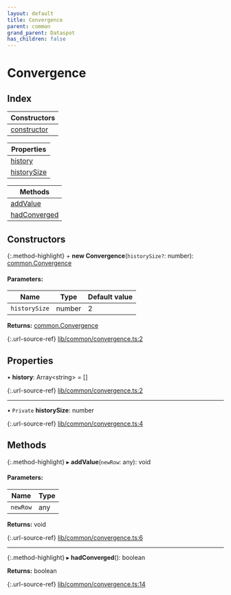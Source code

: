 ```yaml
---
layout: default
title: Convergence
parent: common
grand_parent: Dataspot
has_children: false
---
```


# Convergence

## Index

| Constructors |
|-----------|
| [constructor](#constructor) |

| Properties |
|-----------|
| [history](#history) |
| [historySize](#historysize) |

| Methods |
|-----------|
| [addValue](#addvalue) |
| [hadConverged](#hadconverged) |

## Constructors

{:.method-highlight}
\+ **new Convergence**(`historySize?`: number): [common.Convergence](../common_convergence)

#### Parameters:

Name | Type | Default value |
------ | ------ | ------ |
`historySize` | number | 2 |

**Returns:** [common.Convergence](../common_convergence)

{:.url-source-ref}
[lib/common/convergence.ts:2](https://github.com/ascentcore/dataspot/blob/c80cb27/lib/common/convergence.ts#L2)

## Properties

•  **history**: Array\<string> = []

{:.url-source-ref}
[lib/common/convergence.ts:2](https://github.com/ascentcore/dataspot/blob/c80cb27/lib/common/convergence.ts#L2)

___

• `Private` **historySize**: number

{:.url-source-ref}
[lib/common/convergence.ts:4](https://github.com/ascentcore/dataspot/blob/c80cb27/lib/common/convergence.ts#L4)

## Methods

{:.method-highlight}
▸ **addValue**(`newRow`: any): void

#### Parameters:

Name | Type |
------ | ------ |
`newRow` | any |

**Returns:** void

{:.url-source-ref}
[lib/common/convergence.ts:6](https://github.com/ascentcore/dataspot/blob/c80cb27/lib/common/convergence.ts#L6)

___

{:.method-highlight}
▸ **hadConverged**(): boolean

**Returns:** boolean

{:.url-source-ref}
[lib/common/convergence.ts:14](https://github.com/ascentcore/dataspot/blob/c80cb27/lib/common/convergence.ts#L14)
